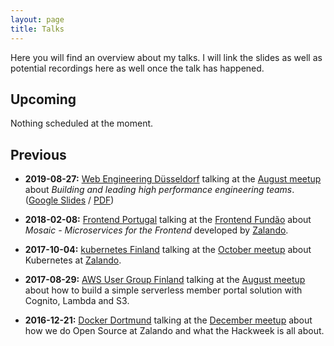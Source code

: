 ```yaml
---
layout: page
title: Talks
---
```


Here you will find an overview about my talks. I will link the slides as well as potential recordings here as well once 
the talk has happened. 

## Upcoming

Nothing scheduled at the moment.

## Previous

* **2019-08-27:** [Web Engineering Düsseldorf](https://www.meetup.com/Web-Engineering-Duesseldorf/) talking at the [August meetup](https://www.meetup.com/Web-Engineering-Duesseldorf/events/264005060/)
about *Building and leading high performance engineering teams*. ([Google Slides](https://docs.google.com/presentation/d/1LA20VzDBg0iiS51fMK-PXYJjt5wnqHawWunYmYEWbU8/edit?usp=sharing) / [PDF](https://drive.google.com/open?id=1o-FxmeAATGI8Cxx3BrgYQcYaRnaSzhN6))

* **2018-02-08:** [Frontend Portugal](https://www.meetup.com/frontend-portugal/) talking at the [Frontend Fundão](https://www.meetup.com/frontend-portugal/events/246965880/)
about *Mosaic - Microservices for the Frontend* developed by [Zalando](https://tech.zalando.com).

* **2017-10-04:** [kubernetes Finland](https://www.meetup.com/Kubernetes-Finland/) talking at the [October meetup](https://www.meetup.com/Kubernetes-Finland/events/242096170/)
about Kubernetes at [Zalando](https://tech.zalando.com).

* **2017-08-29:** [AWS User Group Finland](https://www.meetup.com/awsfin/) talking at the [August meetup](https://www.meetup.com/awsfin/events/242350705/) about 
how to build a simple serverless member portal solution with Cognito, Lambda and S3.

* **2016-12-21:** [Docker Dortmund](https://www.meetup.com/Docker-Dortmund/) talking at the [December meetup](https://www.meetup.com/Docker-Dortmund/events/235733043/) about 
how we do Open Source at Zalando and what the Hackweek  is all about.
